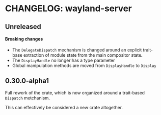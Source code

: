 # CHANGELOG: wayland-server

## Unreleased

#### Breaking changes

- The `DelegateDispatch` mechanism is changed around an explicit trait-base extraction of module
  state from the main compositor state.
- The `DisplayHandle` no longer has a type parameter
- Global manipulation methods are moved from `DisplayHandle` to `Display`

## 0.30.0-alpha1

Full rework of the crate, which is now organized around a trait-based `Dispatch` metchanism.

This can effectively be considered a new crate altogether.